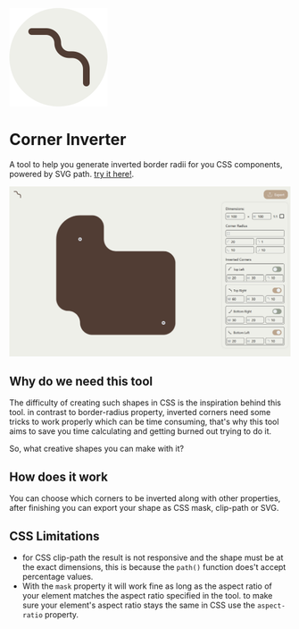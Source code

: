 ![Corner Inverter Logo](./public/icon.svg)

# Corner Inverter

A tool to help you generate inverted border radii for you CSS components, powered by SVG path. [try it here!](https://corner-inverter.douiri.org).

![Screenshot](./public/screenshot.png)

## Why do we need this tool

The difficulty of creating such shapes in CSS is the inspiration behind this tool. in contrast to border-radius property, inverted corners need some tricks to work properly which can be time consuming, that's why this tool aims to save you time calculating and getting burned out trying to do it.

So, what creative shapes you can make with it?

## How does it work

You can choose which corners to be inverted along with other properties, after finishing you can export your shape as CSS mask, clip-path or SVG.

## CSS Limitations

- for CSS clip-path the result is not responsive and the shape must be at the exact dimensions, this is because the `path()` function does't accept percentage values.
- With the `mask` property it will work fine as long as the aspect ratio of your element matches the aspect ratio specified in the tool. to make sure your element's aspect ratio stays the same in CSS use the `aspect-ratio` property.
